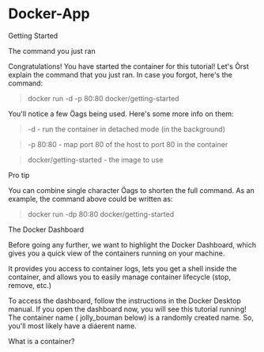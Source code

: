 # Docker-App

Getting Started

The command you just ran

Congratulations! You have started the container for this tutorial! Let's Õrst explain the
command that you just ran. In case you forgot, here's the command:

> docker run -d -p 80:80 docker/getting-started

You'll notice a few Öags being used. Here's some more info on them:

> -d - run the container in detached mode (in the background)

> -p 80:80 - map port 80 of the host to port 80 in the container

> docker/getting-started - the image to use

Pro tip

You can combine single character Öags to shorten the full command. As an example, the command above
could be written as:

> docker run -dp 80:80 docker/getting-started


The Docker Dashboard

Before going any further, we want to highlight the Docker Dashboard, which gives you a
quick view of the containers running on your machine. 

It provides you access to container logs, lets you get a shell inside the container, and allows you to easily manage container
lifecycle (stop, remove, etc.)

To access the dashboard, follow the instructions in the Docker Desktop manual. If you open
the dashboard now, you will see this tutorial running! The container name ( jolly_bouman
below) is a randomly created name. So, you'll most likely have a diáerent name.


What is a container?

















